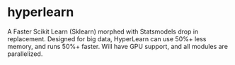 # hyperlearn
A Faster Scikit Learn (Sklearn) morphed with Statsmodels drop in replacement. Designed for big data, HyperLearn can use 50%+ less memory, and runs 50%+ faster. Will have GPU support, and all modules are parallelized.
